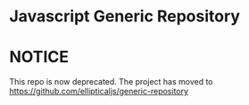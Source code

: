 Javascript Generic Repository
===========================


# NOTICE

This repo is now deprecated. The project has moved to https://github.com/ellipticaljs/generic-repository